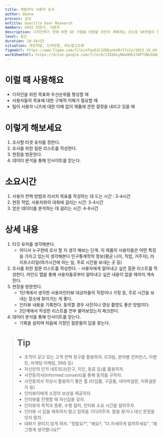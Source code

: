 ```yaml
---
title: 게릴라식 사용자 조사
author: donna
process: 공감
enTitle: Guerilla User Research
members: UXUI 전문가, 사용자
description: 디자인하기 전에 어떤 UX 기법을 이용할 것인지 계획하는 것으로 UX작업이 전체 프로젝트 타임 라인 안에 어떻게 포함되는지 이해하고 UX작업을 어떻게 할 것인지 계획하도록 도와주는 것
level: 중간
duration: 10-16시간
situation: 개인작업, 신규런칭, 리뉴얼고도화
figmaUrl: https://www.figma.com/file/oTquE1C3ZHEynkeRrS7x2y/2023_3X_UX-Card_WorkSheet_Ver.3?node-id=11%3A86&t=S78VoafWiPUw20Ek-1
workSheetUrl: https://drive.google.com/file/d/1I82DsyNUw9Ok1lHPfUNU1QAyqmFQmlvQ/view?usp=sharing
---
```


<!-- 프로세스별 보기: 공감, 설계, 프로토타입, 테스트 -->
<!--duration은 분단위로 숫자만 적어주세요-->
<!--level: 쉬움, 중간, 어려움-->

# 이럴 때 사용해요

- 디자인을 위한 목표와 우선순위를 형성할 때
- 사용자들의 목표에 대한 구체적 이해가 필요할 때
- 팀이 사용자 니즈에 대한 이해 없이 제품에 관한 결정을 내리고 있을 때

# 이렇게 해보세요

1. 조사할 타겟 유저를 정한다.
2. 조사를 위한 질문 리스트를 작성한다.
3. 현장을 방문한다.
4. 데이터 분석을 통해 인사이트를 얻는다.

# 소요시간

1. 사용자 컨택 방법과 리서치 목표를 작성하는 데 드는 시간 : 3-4시간
2. 현장 작업, 사용자와의 대화에 걸리는 시간: 3-4시간
3. 얻은 데이터를 분석하는 데 걸리는 시간: 4-6시간

# 상세 내용

1. 타깃 유저를 생각해본다.
   - 어디서 누구한테 조사 할 지 생각 해보는 단계. 이 제품의 사용자들은 어떤 특징을 가지고 있는지 생각해본다 인구통계학적 정보(평균 나이, 직업, 거주지), 라이프스타일(여가시간에 하는 일, 주로 시간을 보내는 곳 등)
2. 조사를 위한 질문 리스트를 작성한다. - 사용자에게 알아내고 싶은 질문 리스트를 작성한다.
   마인드 맵을 통해 사용자들로부터 알아내고 싶은 내용이 없을 때까지 계속한다.
3. 현장을 방문한다.
   - 1단계에서 생각한 사용자인터뷰 대상자들의 직장이나 가정 등, 주로 시간을 보내는 장소에 찾아가는 게 좋다.
   - 인터뷰 내용을 기록한다. 동의할 경우 사진이나 영상 촬영도 좋은 방법이다.
   - 2단계에서 작성한 리스트를 전부 물어보았는지 체크한다.
4. 데이터 분석을 통해 인사이트를 얻는다.
   - 기록을 살피며 처음에 가졌던 질문들의 답을 찾는다.

> # Tip
>
> - 조직이 갖고 있는 고객 컨택 창구를 활용하자. (CS팀, 분야별 컨퍼런스, 이벤트, 마케팅 이메일, SNS 등)
> - 자신만의 인적 네트워크(친구, 지인, 동료 등)를 활용하자.
> - 사전동의서(informed consent)를 통해 동의를 구하자.
> - 사전동의서 작성시 활용하기 좋은 툴 (타입폼, 구글폼, 네이버설문, 지류설문지 등)
> - 인터뷰이에게 소정의 보상을 제공하자.
> - 인터뷰를 진행할 때 자신감을 갖자.
> - 인터뷰의 목적과 종류, 수행 절차, 인터뷰 소요 시간을 알려주자.
> - 인터뷰 시 답을 재촉하지 말고 침묵을 기다려주자. 말을 끊거나 대신 문장을 잇지 말자.
> - 대화가 끊이지 않게 하자. "정말요?", "왜요?, "더 자세하게 알려주세요", "왜 그렇게 생각했나요?"
